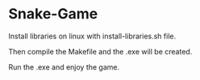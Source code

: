 # Snake-Game
Install libraries on linux with install-libraries.sh file.

Then compile the Makefile and the .exe will be created.

Run the .exe and enjoy the game.
